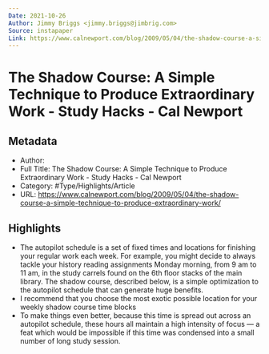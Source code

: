 ```yaml
---
Date: 2021-10-26
Author: Jimmy Briggs <jimmy.briggs@jimbrig.com>
Source: instapaper
Link: https://www.calnewport.com/blog/2009/05/04/the-shadow-course-a-simple-technique-to-produce-extraordinary-work/
---
```

# The Shadow Course: A Simple Technique to Produce Extraordinary Work - Study Hacks - Cal Newport

## Metadata
- Author: 
- Full Title: The Shadow Course: A Simple Technique to Produce Extraordinary Work - Study Hacks - Cal Newport
- Category: #Type/Highlights/Article
- URL: https://www.calnewport.com/blog/2009/05/04/the-shadow-course-a-simple-technique-to-produce-extraordinary-work/

## Highlights
- The autopilot schedule is a set of fixed times and locations for finishing your regular work each week. For example, you might decide to always tackle your history reading assignments Monday morning, from 9 am to 11 am, in the study carrels found on the 6th floor stacks of the main library.
  The shadow course, described below, is a simple optimization to the autopilot schedule that can generate huge benefits.
- I recommend that you choose the most exotic possible location for your weekly shadow course time blocks
- To make things even better, because this time is spread out across an autopilot schedule, these hours all maintain a high intensity of focus — a feat which would be impossible if this time was condensed into a small number of long study session.
